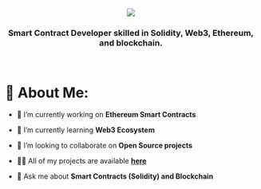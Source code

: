 <h1 align="center">
    <img src="https://readme-typing-svg.herokuapp.com/?font=Righteous&size=35&center=true&vCenter=true&width=700&height=70&duration=4100&lines=Hi+There!+👋+I'm+Smit+Bhuva;"/>
</h1>


<h3 align="center">Smart Contract Developer skilled in Solidity, Web3, Ethereum, and blockchain.</h3>


<br>

# 💫 About Me:


- 🔭 I’m currently working on **Ethereum Smart Contracts**

- 🌱 I’m currently learning **Web3 Ecosystem**

- 👯 I’m looking to collaborate on **Open Source projects**

- 👨‍💻 All of my projects are available [**here**](https://github.com/Smitbhuva15?tab=repositories)

- 💬 Ask me about **Smart Contracts (Solidity) and Blockchain**